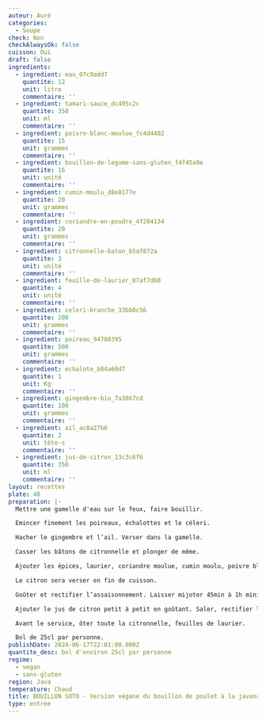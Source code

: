 ```yaml
---
auteur: Auré
categories:
  - Soupe
check: Non
checkAlwaysOk: false
cuisson: Oui
draft: false
ingredients:
  - ingredient: eau_07c9add7
    quantite: 12
    unit: litre
    commentaire: ''
  - ingredient: tamari-sauce_dc405c2c
    quantite: 350
    unit: ml
    commentaire: ''
  - ingredient: poivre-blanc-moulue_fc4d4402
    quantite: 15
    unit: grammes
    commentaire: ''
  - ingredient: bouillon-de-legume-sans-gluten_f4f45a9e
    quantite: 16
    unit: unité
    commentaire: ''
  - ingredient: cumin-moulu_d8e8177e
    quantite: 20
    unit: grammes
    commentaire: ''
  - ingredient: coriandre-en-poudre_4f204134
    quantite: 20
    unit: grammes
    commentaire: ''
  - ingredient: citronnelle-baton_b5af872a
    quantite: 3
    unit: unité
    commentaire: ''
  - ingredient: feuille-de-laurier_07af7d60
    quantite: 4
    unit: unité
    commentaire: ''
  - ingredient: celeri-branche_33bb0c56
    quantite: 200
    unit: grammes
    commentaire: ''
  - ingredient: poireau_94780395
    quantite: 500
    unit: grammes
    commentaire: ''
  - ingredient: echalote_b84a60d7
    quantite: 1
    unit: Kg
    commentaire: ''
  - ingredient: gingembre-bio_7a3867cd
    quantite: 100
    unit: grammes
    commentaire: ''
  - ingredient: ail_ac8a27b6
    quantite: 2
    unit: tête·s
    commentaire: ''
  - ingredient: jus-de-citron_13c3c6f6
    quantite: 350
    unit: ml
    commentaire: ''
layout: recettes
plate: 40
preparation: |-
  Mettre une gamelle d'eau sur le feux, faire bouillir.

  Emincer finement les poireaux, échalottes et le céleri. 

  Hacher le gingembre et l’ail. Verser dans la gamelle.

  Casser les bâtons de citronnelle et plonger de même.

  Ajouter les épices, laurier, coriandre moulue, cumin moulu, poivre blanc, sel ainsi que la sauce tamari.

  Le citron sera verser en fin de cuisson.

  Goûter et rectifier l’assaisonnement. Laisser mijoter 45min à 1h minimum.

  Ajouter le jus de citron petit à petit en goûtant. Saler, rectifier l’assaisonnement.

  Avant le service, ôter toute la citronnelle, feuilles de laurier.

  Bol de 25cl par personne.
publishDate: 2024-06-17T22:01:00.000Z
quantite_desc: bol d'environ 25cl par personne
regime:
  - vegan
  - sans-gluten
region: Java
temperature: Chaud
title: BOUILLON SOTO - Version végane du bouillon de poulet à la javanaise
type: entree
---
```

